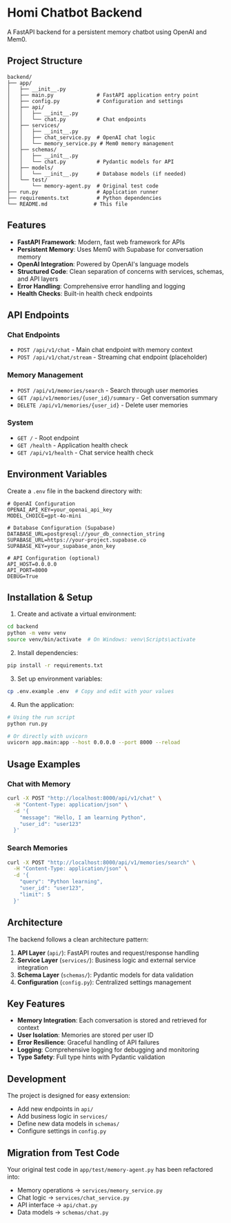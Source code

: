 # Homi Chatbot Backend

A FastAPI backend for a persistent memory chatbot using OpenAI and Mem0.

## Project Structure

```
backend/
├── app/
│   ├── __init__.py
│   ├── main.py              # FastAPI application entry point
│   ├── config.py            # Configuration and settings
│   ├── api/
│   │   ├── __init__.py
│   │   └── chat.py          # Chat endpoints
│   ├── services/
│   │   ├── __init__.py
│   │   ├── chat_service.py  # OpenAI chat logic
│   │   └── memory_service.py # Mem0 memory management
│   ├── schemas/
│   │   ├── __init__.py
│   │   └── chat.py          # Pydantic models for API
│   ├── models/
│   │   └── __init__.py      # Database models (if needed)
│   └── test/
│       └── memory-agent.py  # Original test code
├── run.py                   # Application runner
├── requirements.txt         # Python dependencies
└── README.md               # This file
```

## Features

- **FastAPI Framework**: Modern, fast web framework for APIs
- **Persistent Memory**: Uses Mem0 with Supabase for conversation memory
- **OpenAI Integration**: Powered by OpenAI's language models
- **Structured Code**: Clean separation of concerns with services, schemas, and API layers
- **Error Handling**: Comprehensive error handling and logging
- **Health Checks**: Built-in health check endpoints

## API Endpoints

### Chat Endpoints
- `POST /api/v1/chat` - Main chat endpoint with memory context
- `POST /api/v1/chat/stream` - Streaming chat endpoint (placeholder)

### Memory Management
- `POST /api/v1/memories/search` - Search through user memories
- `GET /api/v1/memories/{user_id}/summary` - Get conversation summary
- `DELETE /api/v1/memories/{user_id}` - Delete user memories

### System
- `GET /` - Root endpoint
- `GET /health` - Application health check
- `GET /api/v1/health` - Chat service health check

## Environment Variables

Create a `.env` file in the backend directory with:

```env
# OpenAI Configuration
OPENAI_API_KEY=your_openai_api_key
MODEL_CHOICE=gpt-4o-mini

# Database Configuration (Supabase)
DATABASE_URL=postgresql://your_db_connection_string
SUPABASE_URL=https://your-project.supabase.co
SUPABASE_KEY=your_supabase_anon_key

# API Configuration (optional)
API_HOST=0.0.0.0
API_PORT=8000
DEBUG=True
```

## Installation & Setup

1. Create and activate a virtual environment:
```bash
cd backend
python -m venv venv
source venv/bin/activate  # On Windows: venv\Scripts\activate
```

2. Install dependencies:
```bash
pip install -r requirements.txt
```

3. Set up environment variables:
```bash
cp .env.example .env  # Copy and edit with your values
```

4. Run the application:
```bash
# Using the run script
python run.py

# Or directly with uvicorn
uvicorn app.main:app --host 0.0.0.0 --port 8000 --reload
```

## Usage Examples

### Chat with Memory
```bash
curl -X POST "http://localhost:8000/api/v1/chat" \
  -H "Content-Type: application/json" \
  -d '{
    "message": "Hello, I am learning Python",
    "user_id": "user123"
  }'
```

### Search Memories
```bash
curl -X POST "http://localhost:8000/api/v1/memories/search" \
  -H "Content-Type: application/json" \
  -d '{
    "query": "Python learning",
    "user_id": "user123",
    "limit": 5
  }'
```

## Architecture

The backend follows a clean architecture pattern:

1. **API Layer** (`api/`): FastAPI routes and request/response handling
2. **Service Layer** (`services/`): Business logic and external service integration
3. **Schema Layer** (`schemas/`): Pydantic models for data validation
4. **Configuration** (`config.py`): Centralized settings management

## Key Features

- **Memory Integration**: Each conversation is stored and retrieved for context
- **User Isolation**: Memories are stored per user ID
- **Error Resilience**: Graceful handling of API failures
- **Logging**: Comprehensive logging for debugging and monitoring
- **Type Safety**: Full type hints with Pydantic validation

## Development

The project is designed for easy extension:

- Add new endpoints in `api/`
- Add business logic in `services/`
- Define new data models in `schemas/`
- Configure settings in `config.py`

## Migration from Test Code

Your original test code in `app/test/memory-agent.py` has been refactored into:
- Memory operations → `services/memory_service.py`
- Chat logic → `services/chat_service.py`
- API interface → `api/chat.py`
- Data models → `schemas/chat.py` 